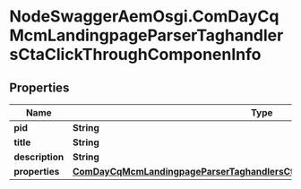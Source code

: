 # NodeSwaggerAemOsgi.ComDayCqMcmLandingpageParserTaghandlersCtaClickThroughComponenInfo

## Properties

Name | Type | Description | Notes
------------ | ------------- | ------------- | -------------
**pid** | **String** |  | [optional] 
**title** | **String** |  | [optional] 
**description** | **String** |  | [optional] 
**properties** | [**ComDayCqMcmLandingpageParserTaghandlersCtaClickThroughComponenProperties**](ComDayCqMcmLandingpageParserTaghandlersCtaClickThroughComponenProperties.md) |  | [optional] 


